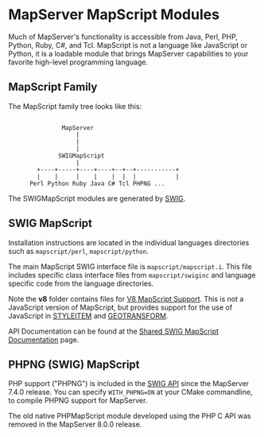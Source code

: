 MapServer MapScript Modules
===========================

Much of MapServer's functionality is accessible from Java, Perl, PHP, Python,
Ruby, C#, and Tcl.  MapScript is not a language like JavaScript or Python, it
is a loadable module that brings MapServer capabilities to your favorite 
high-level programming language.

MapScript Family
----------------------------------

The MapScript family tree looks like this:

```

               MapServer
                   | 
                   |    
                   | 
              SWIGMapScript
                   |
        +----+-----+----+----+--+--+-----------+
        |    |     |    |    |  |  |           |
      Perl Python Ruby Java C# Tcl PHPNG ...
```                 


The SWIGMapScript modules are generated by [SWIG](http://www.swig.org). 

SWIG MapScript
--------------

Installation instructions are located in the individual languages
directories such as ``mapscript/perl``, ``mapscript/python``. 

The main MapScript SWIG interface file is ``mapscript/mapscript.i``.  This
file includes specific class interface files from ``mapscript/swiginc`` and
language specific code from the language directories.

Note the **v8** folder contains files for [V8 MapScript Support](https://mapserver.org/installation/v8.html). 
This is not a JavaScript version of MapScript, but provides support for the use of JavaScript
in [STYLEITEM](https://mapserver.org/mapfile/styleitem.html#styleitemjs) and 
[GEOTRANSFORM](https://mapserver.org/mapfile/geomtransform.html#geomtransformjs). 

API Documentation can be found at the [Shared SWIG MapScript Documentation](https://mapserver.org/mapscript/index.html) 
page. 

PHPNG (SWIG) MapScript
----------------------

PHP support ("PHPNG") is included in the [SWIG API](https://mapserver.org/mapscript/index.html) 
since the MapServer 7.4.0 release.  You can specify `WITH_PHPNG=ON` at your 
CMake commandline, to compile PHPNG support for MapServer.

The old native PHPMapScript module developed using the PHP C API was removed in 
the MapServer 8.0.0 release. 

